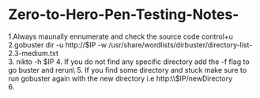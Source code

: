 # Zero-to-Hero-Pen-Testing-Notes-

1.Always maunally ennumerate and check the source code control+u\
2.gobuster dir -u http://$IP -w /usr/share/wordlists/dirbuster/directory-list-2.3-medium.txt\
3. nikto -h $IP 
4. If you do not find any specific directory add the -f flag to go buster and rerun\
5. If you find some directory and stuck  make sure to run gobuster again with the new directory i.e http:\\$IP/newDirectory  
6.
